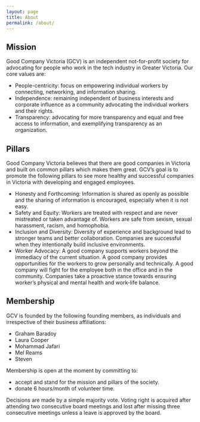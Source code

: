 ```yaml
---
layout: page
title: About
permalink: /about/
---
```



## Mission

Good Company Victoria (GCV) is an independent not-for-profit society for advocating for people who work in the tech industry in Greater Victoria.
Our core values are:

- People-centricity: focus on empowering individual workers by connecting, networking, and information sharing.
- Independence: remaining independent of business interests and corporate influence as a community advocating the individual workers and their rights.
- Transparency: advocating for more transparency and equal and free access to information, and exemplifying transparency as an organization.


## Pillars

Good Company Victoria believes that there are good companies in Victoria and built on common pillars which makes them great. GCV’s goal is to promote the following pillars to see more healthy and successful companies in Victoria with developing and engaged employees.

- Honesty and Forthcoming: Information is shared as openly as possible and the sharing of information is encouraged, especially when it is not easy.
- Safety and Equity: Workers are treated with respect and are never mistreated or taken advantage of. Workers are safe from sexism, sexual harassment, racism, and homophobia.
- Inclusion and Diversity: Diversity of experience and background lead to stronger teams and better collaboration. Companies are successful when they intentionally build inclusive environments. 
- Worker Advocacy: A good company supports workers beyond the immediacy of the current situation. A good company provides opportunities for the workers to grow personally and technically. A good company will fight for the employee both in the office and in the community. Companies take a proactive stance towards ensuring worker’s physical and mental health and work-life balance.

## Membership

GCV is founded by the following founding members, as individuals and irrespective of their business affiliations:

- Graham Baradoy
- Laura Cooper
- Mohammad Jafari
- Mel Reams
- Steven

Membership is open at the moment by committing to: 

- accept and stand for the mission and pillars of the society.
- donate 6 hours/month of volunteer time.

Decisions are made by a simple majority vote. Voting right is acquired after attending two consecutive board meetings and lost after missing three consecutive meetings unless a leave is approved by the board.